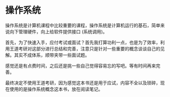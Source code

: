# 操作系统

操作系统是计算机课程中比较重要的课程，操作系统是计算机运行的基石，简单来说向下管理硬件，向上给软件提供接口 (系统调用)。

首先，为了快速入手，应付考试或面试？首先我打算功利一点，也是为了效率，利用王道考研对这部分进行总结和完善，注意只是针对一些重要的概念谈谈自己的见解。其实不成体系，顺带夹带一些面试题。

感觉还是有点费时间，之后还是挑一些自己觉得容易忘的写吧。等有时间再来完善。

最终决定不使用王道考研，因为感觉这本书还是用于应试，内容不全以及琐碎，现在使用的是操作系统概念这本书，放在阅读笔记。